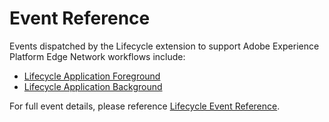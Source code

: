 # Event Reference

Events dispatched by the Lifecycle extension to support Adobe Experience Platform Edge Network workflows include:

* [Lifecycle Application Foreground](https://aep-sdks.gitbook.io/docs/foundation-extensions/mobile-core/lifecycle/lifecycle-event-reference#lifecycle-application-foreground)
* [Lifecycle Application Background](https://aep-sdks.gitbook.io/docs/foundation-extensions/mobile-core/lifecycle/lifecycle-event-reference#lifecycle-application-background)

For full event details, please reference [Lifecycle Event Reference](https://aep-sdks.gitbook.io/docs/foundation-extensions/mobile-core/lifecycle/lifecycle-event-reference).

